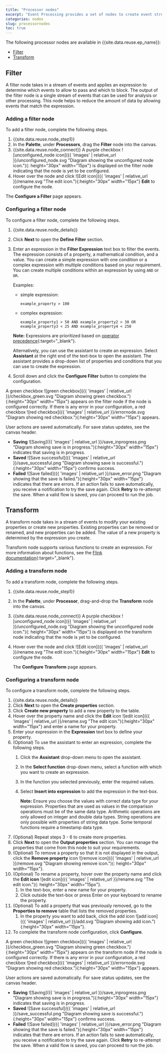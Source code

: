 ```yaml
---
title: "Processor nodes"
excerpt: "Event Processing provides a set of nodes to create event stream processing flows"
categories: nodes
slug: processornodes
toc: true
---
```


The following processor nodes are available in {{site.data.reuse.ep_name}}:

- [Filter](#filter)
- [Transform](#transform)




## Filter

A filter node takes in a stream of events and applies an expression to determine which events to allow to pass and which to block. The output of the filter node is a single stream of events that can be used for analysis or other processing. This node helps to reduce the amount of data by allowing events that match the expression.

### Adding a filter node

To add a filter node, complete the following steps.

1. {{site.data.reuse.node_step1}}
2. In the **Palette**, under **Processors**, drag the **Filter** node into the canvas.
3. {{site.data.reuse.node_connect}} A purple checkbox ![unconfigured_node icon]({{ 'images' | relative_url }}/unconfigured_node.svg "Diagram showing the unconfigured node icon."){: height="30px" width="15px"} is displayed on the filter node indicating that the node is yet to be configured.
4. Hover over the node and click ![Edit icon]({{ 'images' | relative_url }}/rename.svg "The edit icon."){:height="30px" width="15px"} **Edit** to configure the node.

The **Configure a Filter** page appears.

### Configuring a filter node

To configure a filter node, complete the following steps.

1. {{site.data.reuse.node_details}}
2. Click **Next** to open the **Define Filter** section.  
3. Enter an expression in the **Filter Expression** text box to filter the events. The expression consists of a property, a mathematical condition, and a value. You can create a simple expression with one condition or a complex expression with multiple conditions based on your requirement. You can create multiple conditions within an expression by using `AND` or `OR`.

   Examples:
      - simple expression:

        ```transparent
        example_property > 100
        ```

      - complex expression:

         ```transparent
         example_property1 > 50 AND example_property2 > 30 OR example_property3 < 25 AND example_property4 < 250
         ```

   **Note:** Expressions are prioritized based on [operator precedence](https://calcite.apache.org/docs/reference.html#operators-and-functions){:target="_blank"}.

   Alternatively, you can use the assistant to create an expression. Select **Assistant** at the right end of the text-box to open the assistant. The assistant provides a drop-down list of properties and conditions that you can use to create the expression.
4. Scroll down and click the **Configure Filter** button to complete the configuration.

A green checkbox ![green checkbox]({{ 'images' | relative_url }}/checkbox_green.svg "Diagram showing green checkbox."){:height="30px" width="15px"} appears on the filter node if the node is configured correctly. If there is any error in your configuration, a red checkbox ![red checkbox]({{ 'images' | relative_url }}/errornode.svg "Diagram showing red checkbox."){:height="30px" width="15px"} appears.

User actions are saved automatically. For save status updates, see the canvas header.  

- **Saving** ![Saving]({{ 'images' | relative_url }}/save_inprogress.png "Diagram showing save is in progress."){:height="30px" width="15px"} indicates that saving is in progress.
- **Saved** ![Save successful]({{ 'images' | relative_url }}/save_successful.png "Diagram showing save is successful."){:height="30px" width="15px"} confirms success.
- **Failed** ![Save failed]({{ 'images' | relative_url }}/save_error.png "Diagram showing that the save is failed."){:height="30px" width="15px"} indicates that there are errors. If an action fails to save automatically, you receive a notification to try the save again. Click **Retry** to re-attempt the save. When a valid flow is saved, you can proceed to run the job.



## Transform

A transform node takes in a stream of events to modify your existing properties or create new properties. Existing properties can be removed or renamed, and new properties can be added. The value of a new property is determined by the expression you create.

Transform node supports various functions to create an expression. For more information about functions, see the [Flink documentation](https://nightlies.apache.org/flink/flink-docs-release-1.18/docs/dev/table/functions/systemfunctions/#scalar-functions){:target="_blank"}.


### Adding a transform node

To add a transform node, complete the following steps.

1. {{site.data.reuse.node_step1}}
2. In the **Palette**, under **Processor**, drag-and-drop the **Transform** node into the canvas.
3. {{site.data.reuse.node_connect}} A purple checkbox ![unconfigured_node icon]({{ 'images' | relative_url }}/unconfigured_node.svg "Diagram showing the unconfigured node icon."){: height="30px" width="15px"} is displayed on the transform node indicating that the node is yet to be configured.
4. Hover over the node and click ![Edit icon]({{ 'images' | relative_url }}/rename.svg "The edit icon."){:height="30px" width="15px"} **Edit** to configure the node.

   The **Configure Transform** page appears.

### Configuring a transform node

To configure a transform node, complete the following steps.

1. {{site.data.reuse.node_details}}
1. Click **Next** to open the **Create properties** section.
1. Click **Create new property** to add a new property to the table.
1. Hover over the property name and click the **Edit** icon ![edit icon]({{ 'images' | relative_url }}/rename.svg "The edit icon."){:height="30px" width="15px"} and enter a name for your property.
1. Enter your expression in the **Expression** text box to define your property.
1. (Optional) To use the assistant to enter an expression, complete the following steps.
   1. Click the **Assistant** drop-down menu to open the assistant.
   1. In the **Select function** drop-down menu, select a function with which you want to create an expression.
   1. In the function you selected previously, enter the required values.
   1. Select **Insert into expression** to add the expression in the text-box.

      **Note:** Ensure you choose the values with correct data type for your expression. Properties that are used as values in the comparison operations must be of the same data type. Arithmetic operations are only allowed on integer and double data types. String operations are only possible with properties of string data type. Some temporal functions require a timestamp data type.
1. (Optional) Repeat steps 3 - 6 to create more properties.  
1. Click **Next** to open the **Output properties** section. You can manage the properties that come from this node to suit your requirements. 
1. (Optional) To remove a property so that it is not displayed in the output, click the **Remove property** icon ![remove icon]({{ 'images' | relative_url }}/remove.svg "Diagram showing remove icon."){: height="30px" width="15px"}.  
1. (Optional) To rename a property, hover over the property name and click the **Edit icon** ![edit icon]({{ 'images' | relative_url }}/rename.svg "The edit icon."){: height="30px" width="15px"}.   
    1. In the text-box, enter a new name for your property.  
    1. Click outside the text-box or press Enter on your keyboard to rename the property.
1. (Optional) To add a property that was previously removed, go to the **Properties to remove** table that lists the removed properties.  
    1. In the property you want to add back, click the add icon ![add icon]({{ 'images' | relative_url }}/add.svg "Diagram showing add icon."){:height="30px" width="15px"}.  
1. To complete the transform node configuration, click **Configure**.

A green checkbox ![green checkbox]({{ 'images' | relative_url }}/checkbox_green.svg "Diagram showing green checkbox."){:height="30px" width="15px"} appears on the transform node if the node is configured correctly. If there is any error in your configuration, a red checkbox ![red checkbox]({{ 'images' | relative_url }}/errornode.svg "Diagram showing red checkbox."){:height="30px" width="15px"} appears.

User actions are saved automatically. For save status updates, see the canvas header.

- **Saving** ![Saving]({{ 'images' | relative_url }}/save_inprogress.png "Diagram showing save is in progress."){:height="30px" width="15px"} indicates that saving is in progress.
- **Saved** ![Save successful]({{ 'images' | relative_url }}/save_successful.png "Diagram showing save is successful."){:height="30px" width="15px"} confirms success.
- **Failed** ![Save failed]({{ 'images' | relative_url }}/save_error.png "Diagram showing that the save is failed."){:height="30px" width="15px"} indicates that there are errors. If an action fails to save automatically, you receive a notification to try the save again. Click **Retry** to re-attempt the save. When a valid flow is saved, you can proceed to run the job.


